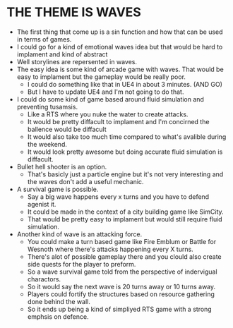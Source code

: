 # THE THEME IS WAVES

- The first thing that come up is a sin function and how that can be used in terms of games.
- I could go for a kind of emotional waves idea but that would be hard to implament and kind of abstract
- Well storylines are repersented in waves.
- The easy idea is some kind of arcade game with waves. That would be easy to implament but the gameplay would be really poor.
    - I could do something like that in UE4 in about 3 minutes. (AND GO)
    - But I have to update UE4 and I'm not going to do that.
- I could do some kind of game based around fluid simulation and preventing tusamsis.
    - Like a RTS where you nuke the water to create attacks.
    - It would be pretty diffacult to implament and I'm concirned the ballence would be diffacult
    - It would also take too much time compared to what's avalible during the weekend.
    - It would look pretty awesome but doing accurate fluid simulation is diffacult.
- Bullet hell shooter is an option.
    - That's basicly just a particle engine but it's not very interesting and the waves don't add a useful mechanic.
- A survival game is possible.
    - Say a big wave happens every x turns and you have to defend agenist it.
    - It could be made in the context of a city building game like SimCity.
    - That would be pretty easy to implament but would still require fluid simulation.
- Another kind of wave is an attacking force.
    - You could make a turn based game like Fire Emblum or Battle for Wesnoth where there's attacks happening every X turns.
    - There's alot of possible gameplay there and you clould also create side quests for the player to preform.
    - So a wave survival game told from the perspective of indervigual charactors.
    - So it would say the next wave is 20 turns away or 10 turns away.
    - Players could fortify the structures based on resource gathering done behind the wall.
    - So it ends up being a kind of simpliyed RTS game with a strong emphsis on defence.
    